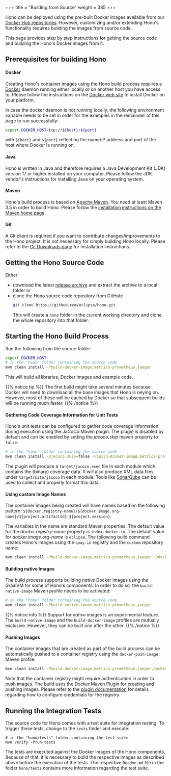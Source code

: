 +++
title = "Building from Source"
weight = 385
+++

Hono can be deployed using the pre-built Docker images available from our
[Docker Hub repositories](https://hub.docker.com/u/eclipse/). However, customizing and/or extending Hono's
functionality requires building the images from source code.

This page provides step by step instructions for getting the source code and building the Hono's Docker images from it.

## Prerequisites for building Hono

#### Docker

Creating Hono's container images using the Hono build process requires a [Docker](https://www.docker.com/) daemon
running either locally or on another host you have access to.
Please follow the instructions on the [Docker web site](https://www.docker.com/) to install Docker on your platform.

In case the docker daemon is not running locally, the following environment variable needs to be set in order for
the examples in the remainder of this page to run successfully:

```sh
export DOCKER_HOST=tcp://${host}:${port}
```

with `${host}` and `${port}` reflecting the name/IP address and port of the host where Docker is running on.

#### Java

Hono is written in Java and therefore requires a Java Development Kit (JDK) version 17 or higher installed on your
computer. Please follow the JDK vendor's instructions for installing Java on your operating system.

#### Maven

Hono's build process is based on [Apache Maven](https://maven.apache.org). You need at least Maven 3.5 in order to
build Hono. Please follow the [installation instructions on the Maven home page](https://maven.apache.org/).

#### Git

A Git client is required if you want to contribute changes/improvements to the Hono project. It is not necessary for
simply building Hono locally. Please refer to the [Git Downloads page](https://git-scm.com/downloads) for installation
instructions.

## Getting the Hono Source Code

Either

* download the latest [release archive](https://github.com/eclipse/hono/releases) and extract the archive to a local
  folder or
* clone the Hono source code repository from GitHub:
  ```sh
  git clone https://github.com/eclipse/hono.git
  ```
  This will create a `hono` folder in the current working directory and clone the whole repository into that folder.


## Starting the Hono Build Process

Run the following from the source folder:

```sh
export DOCKER_HOST
# in the "hono" folder containing the source code
mvn clean install -Pbuild-docker-image,metrics-prometheus,jaeger
```

This will build all libraries, Docker images and example code.

{{% notice tip %}}
The first build might take several minutes because Docker will need to download all the base images that Hono is
relying on. However, most of these will be cached by Docker so that subsequent builds will be running much faster.
{{% /notice %}}

#### Gathering Code Coverage Information for Unit Tests

Hono's unit tests can be configured to gather code coverage information during execution using the JaCoCo Maven plugin.
The plugin is disabled by default and can be enabled by setting the *jacoco.skip* maven property to `false`:

```sh
# in the "hono" folder containing the source code
mvn clean install -Djacoco.skip=false -Pbuild-docker-image,metrics-prometheus,jaeger
```

The plugin will produce a `target/jacoco.exec` file in each module which contains the (binary) coverage data.
It will also produce XML data files under `target/site/jacoco` in each module.
Tools like [SonarQube](https://docs.sonarqube.org/latest/analysis/coverage/) can be used to collect and properly format
this data.

#### Using custom Image Names

The container images being created will have names based on the following pattern:
`${docker.registry-name}/${docker.image.org-name}/${project.artifactId}:${project.version}`.

The variables in the name are standard Maven properties. The default value for the *docker.registry-name* property
is `index.docker.io`. The default value for *docker.image.org-name* is `eclipse`. The following build command creates
Hono's images using the `quay.io` registry and the `custom` repository name:

```sh
mvn clean install -Pbuild-docker-image,metrics-prometheus,jaeger -Ddocker.registry-name=quay.io -Ddocker.image.org-name=custom
```

#### Building native Images

The build process supports building *native* Docker images using the GraalVM for some of Hono's components.
In order to do so, the `build-native-image` Maven profile needs to be activated:

```sh
# in the "hono" folder containing the source code
mvn clean install -Pbuild-native-image,metrics-prometheus,jaeger
```

{{% notice info %}}
Support for *native* images is an experimental feature. The `build-native-image` and the `build-docker-image` profiles are
mutually exclusive. However, they can be built one after the other.
{{% /notice %}}

#### Pushing Images

The container images that are created as part of the build process can be automatically pushed to a container registry
using the `docker-push-image` Maven profile:

```sh
mvn clean install -Pbuild-docker-image,metrics-prometheus,jaeger,docker-push-image
```

Note that the container registry might require authentication in order to push images. The build uses the Docker Maven
Plugin for creating and pushing images. Please refer to the [plugin documentation](http://dmp.fabric8.io/#authentication)
for details regarding how to configure credentials for the registry.

## Running the Integration Tests

The source code for Hono comes with a test suite for integration testing. To trigger these tests, change to the `tests`
folder and execute:

```
# in the "hono/tests" folder containing the test suite
mvn verify -Prun-tests
```

The tests are executed against the Docker images of the Hono components. Because of that, it is necessary to build the
respective images as described above before the execution of the tests. The respective `Readme.md` file in the folder
`hono/tests` contains more information regarding the test suite.
